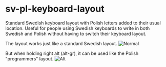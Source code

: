 # sv-pl-keyboard-layout
Standard Swedish keyboard layout with Polish letters added to their usual location. Useful for people using Swedish keyboards to write in both Swedish and Polish without having to switch their keyboard layout.

The layout works just like a standard Swedish layout.
![Normal](sv-pl-keyboard-layout/img/img-normal.png)

But when holding right alt (alt-gr), it can be used like the Polish "programmers" layout.
![Alt](sv-pl-keyboard-layout/img/img-alt.png)
